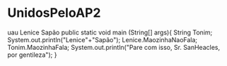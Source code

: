 # UnidosPeloAP2
uau
Lenice Sapão
public static void main (String[] args){
  String Tonim;
  System.out.println("Lenice"+"Sapão");
  Lenice.MaozinhaNaoFala;
  Tonim.MaozinhaFala;
  System.out.println("Pare com isso, Sr. SanHeacles, por gentileza");
}
